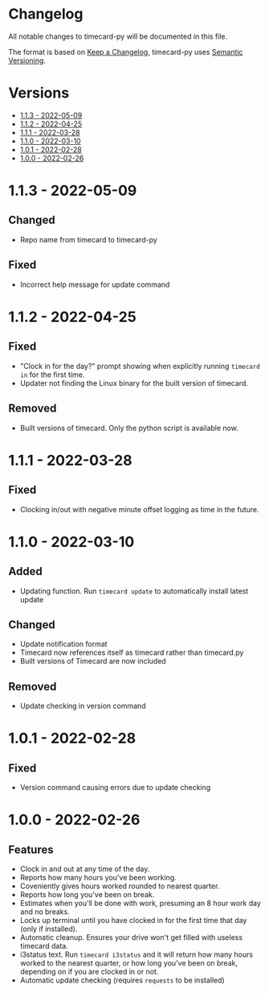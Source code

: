 # Changelog <!-- omit in toc -->
All notable changes to timecard-py will be documented in this file.

The format is based on [Keep a Changelog](https://keepachangelog.com/en/1.0.0/),
timecard-py uses [Semantic Versioning](https://semver.org/spec/v2.0.0.html).

# Versions <!-- omit in toc -->

- [1.1.3 - 2022-05-09](#113---2022-05-09)
- [1.1.2 - 2022-04-25](#112---2022-04-25)
- [1.1.1 - 2022-03-28](#111---2022-03-28)
- [1.1.0 - 2022-03-10](#110---2022-03-10)
- [1.0.1 - 2022-02-28](#101---2022-02-28)
- [1.0.0 - 2022-02-26](#100---2022-02-26)

# 1.1.3 - 2022-05-09

## Changed <!-- omit in toc -->
- Repo name from timecard to timecard-py

## Fixed <!-- omit in toc -->
- Incorrect help message for update command

# 1.1.2 - 2022-04-25

## Fixed <!-- omit in toc -->
- "Clock in for the day?" prompt showing when explicitly running `timecard in` for the first time.
- Updater not finding the Linux binary for the built version of timecard.

## Removed <!-- omit in toc -->
- Built versions of timecard. Only the python script is available now.

# 1.1.1 - 2022-03-28

## Fixed <!-- omit in toc -->
- Clocking in/out with negative minute offset logging as time in the future.

# 1.1.0 - 2022-03-10

## Added <!-- omit in toc -->
- Updating function. Run `timecard update` to automatically install latest update

## Changed <!-- omit in toc -->
- Update notification format
- Timecard now references itself as timecard rather than timecard.py
- Built versions of Timecard are now included

## Removed <!-- omit in toc -->
- Update checking in version command



# 1.0.1 - 2022-02-28

## Fixed <!-- omit in toc -->
- Version command causing errors due to update checking



# 1.0.0 - 2022-02-26

## Features <!-- omit in toc -->
- Clock in and out at any time of the day.
- Reports how many hours you've been working.
- Coveniently gives hours worked rounded to nearest quarter.
- Reports how long you've been on break.
- Estimates when you'll be done with work, presuming an 8 hour work day and no breaks.
- Locks up terminal until you have clocked in for the first time that day (only if installed).
- Automatic cleanup. Ensures your drive won't get filled with useless timecard data.
- i3status text. Run `timecard i3status` and it will return how many hours worked to the nearest quarter, or how long you've been on break, depending on if you are clocked in or not.
- Automatic update checking (requires `requests` to be installed)